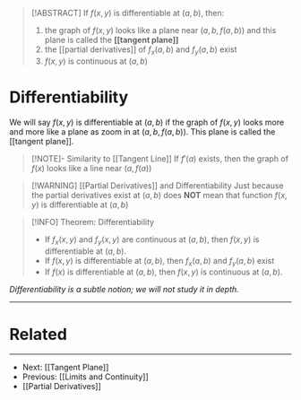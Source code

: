 
> [!ABSTRACT]
> If $f(x,y)$ is differentiable at $(a,b)$, then:
> 1) the graph of $f(x,y)$ looks like a plane near $(a,b,f(a,b))$ and this plane is called the **[[tangent plane]]**
> 2) the [[partial derivatives]] of $f_{x}(a,b)$ and $f_{y}(a,b)$ exist
> 3) $f(x,y)$ is continuous at $(a,b)$

# Differentiability
We will say $f(x,y)$ is differentiable at $(a,b)$ if the graph of $f(x,y)$ looks more and more like a plane as zoom in at $(a,b,f(a,b))$. This plane is called the [[tangent plane]].

> [!NOTE]- Similarity to [[Tangent Line]]
> If $f'(a)$ exists, then the graph of $f(x)$ looks like a line near $(a,f(a))$

> [!WARNING] [[Partial Derivatives]] and Differentiability
> Just because the partial derivatives exist at $(a,b)$ does **NOT** mean that function $f(x,y)$ is differentiable at $(a,b)$

> [!INFO] Theorem: Differentiability
> - If $f_{x}(x,y)$ and $f_y(x,y)$ are continuous at $(a,b)$, then $f(x,y)$ is differentiable at $(a,b)$.
> - If $f(x,y)$ is differentiable at $(a,b)$, then $f_{x}(a,b)$ and $f_{y}(a,b)$ exist
> - If $f(x)$ is differentiable at $(a,b)$, then $f(x,y)$ is continuous at $(a,b)$.
> 



*Differentiability is a subtle notion; we will not study it in depth.*

---
# Related
---
- Next: [[Tangent Plane]]
- Previous: [[Limits and Continuity]]
- [[Partial Derivatives]]


